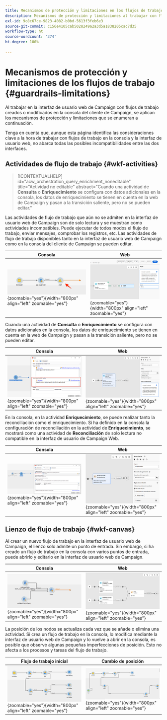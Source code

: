 ```yaml
---
title: Mecanismos de protección y limitaciones en los flujos de trabajo de la interfaz de usuario web de Campaign
description: Mecanismos de protección y limitaciones al trabajar con flujos de trabajo en la interfaz de usuario web de Campaign
exl-id: 9c8c67ce-9823-4082-b0bd-5613f3feb6e3
source-git-commit: c156e4105cab5028249a2a3d5a1838205cac7d35
workflow-type: ht
source-wordcount: '374'
ht-degree: 100%

---
```


# Mecanismos de protección y limitaciones de los flujos de trabajo {#guardrails-limitations}

Al trabajar en la interfaz de usuario web de Campaign con flujos de trabajo creados o modificados en la consola del cliente de Campaign, se aplican los mecanismos de protección y limitaciones que se enumeran a continuación.

Tenga en cuenta que, aunque esta página identifica las consideraciones clave a la hora de trabajar con flujos de trabajo en la consola y la interfaz de usuario web, no abarca todas las posibles incompatibilidades entre las dos interfaces.

## Actividades de flujo de trabajo {#wkf-activities}

>[!CONTEXTUALHELP]
>id="acw_orchestration_query_enrichment_noneditable"
>title="Actividad no editable"
>abstract="Cuando una actividad de **Consulta** o **Enriquecimiento** se configura con datos adicionales en la consola, los datos de enriquecimiento se tienen en cuenta en la web de Campaign y pasan a la transición saliente, pero no se pueden editar."

Las actividades de flujo de trabajo que aún no se admiten en la interfaz de usuario web de Campaign son de solo lectura y se muestran como actividades incompatibles. Puede ejecutar de todos modos el flujo de trabajo, enviar mensajes, comprobar los registros, etc. Las actividades de flujo de trabajo disponibles tanto en la interfaz de usuario web de Campaign como en la consola del cliente de Campaign se pueden editar.

| Consola | Web |
| --- | --- |
| ![](assets/limitations-activities-console.png){zoomable=&quot;yes&quot;}{width="800px" align="left" zoomable="yes"} | ![](assets/limitations-activities-web.png){zoomable=&quot;yes&quot;}{width="800px" align="left" zoomable="yes"} |

Cuando una actividad de **Consulta** o **Enriquecimiento** se configura con datos adicionales en la consola, los datos de enriquecimiento se tienen en cuenta en la web de Campaign y pasan a la transición saliente, pero no se pueden editar.

| Consola | Web |
| --- | --- |
| ![](assets/limitations-options-console.png){zoomable=&quot;yes&quot;}{width="800px" align="left" zoomable="yes"} | ![](assets/limitations-options-web.png){zoomable=&quot;yes&quot;}{width="800px" align="left" zoomable="yes"} |

En la consola, en la actividad **Enriquecimiento**, se puede realizar tanto la reconciliación como el enriquecimiento. Si ha definido en la consola la configuración de reconciliación en la actividad de **Enriquecimiento**, se mostrará como una actividad de **Reconciliación** de solo lectura no compatible en la interfaz de usuario de Campaign Web.

| Consola | Web |
| --- | --- |
| ![](assets/limitations-enrichment-console.png){zoomable=&quot;yes&quot;}{width="800px" align="left" zoomable="yes"} | ![](assets/limitations-enrichment-web.png){zoomable=&quot;yes&quot;}{width="800px" align="left" zoomable="yes"} |

## Lienzo de flujo de trabajo {#wkf-canvas}

Al crear un nuevo flujo de trabajo en la interfaz de usuario web de Campaign, el lienzo solo admite un punto de entrada. Sin embargo, si ha creado un flujo de trabajo en la consola con varios puntos de entrada, puede abrirlo y editarlo en la interfaz de usuario web de Campaign.

| Consola | Web |
| --- | --- |
| ![](assets/limitations-multiple-console.png){zoomable=&quot;yes&quot;}{width="800px" align="left" zoomable="yes"} | ![](assets/limitations-multiple-web.png){zoomable=&quot;yes&quot;}{width="800px" align="left" zoomable="yes"} |

La posición de los nodos se actualiza cada vez que se añade o elimina una actividad. Si crea un flujo de trabajo en la consola, lo modifica mediante la interfaz de usuario web de Campaign y lo vuelve a abrir en la consola, es posible que observe algunas pequeñas imperfecciones de posición. Esto no afecta a los procesos y tareas del flujo de trabajo.

| Flujo de trabajo inicial | Cambio de posición |
| --- | --- |
| ![](assets/limitations-positioning1.png){zoomable=&quot;yes&quot;}{width="800px" align="left" zoomable="yes"} | ![](assets/limitations-positioning2.png){zoomable=&quot;yes&quot;}{width="800px" align="left" zoomable="yes"} |

